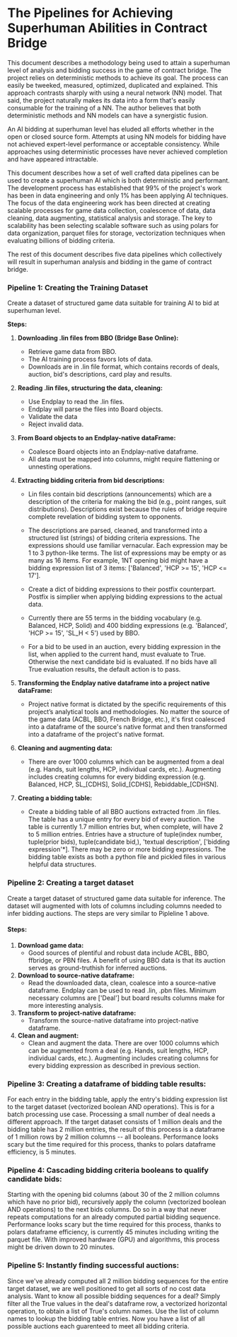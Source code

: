 # The Pipelines for Achieving Superhuman Abilities in Contract Bridge

This document describes a methodology being used to attain a superhuman level of analysis and bidding success in the game of contract bridge. The project relies on deterministic methods to achieve its goal. The process can easily be tweeked, measured, optimized, duplicated and explained. This approach contrasts sharply with using a neural network (NN) model. That said, the project naturally makes its data into a form that's easily consumable for the training of a NN. The author believes that both deterministic methods and NN models can have a synergistic fusion.

An AI bidding at superhuman level has eluded all efforts whether in the open or closed source form. Attempts at using NN models for bidding have not achieved expert-level performance or acceptable consistency. While approaches using deterministic processes have never achieved completion and have appeared intractable. 

This document describes how a set of well crafted data pipelines can be used to create a superhuman AI which is both deterministic and performant. The development process has established that 99% of the project's work has been in data engineering and only 1% has been applying AI techniques. The focus of the data engineering work has been directed at creating scalable processes for game data collection, coalescence of data, data cleaning, data augmenting, statistical analysis and storage. The key to scalability has been selecting scalable software such as using polars for data organization, parquet files for storage, vectorization techniques when evaluating billions of bidding criteria.

The rest of this document describes five data pipelines which collectively will result in superhuman analysis and bidding in the game of contract bridge.  

### **Pipeline 1: Creating the Training Dataset**

Create a dataset of structured game data suitable for training AI to bid at superhuman level.

**Steps:**

1. **Downloading .lin files from BBO (Bridge Base Online):**

     - Retrieve game data from BBO.
     - The AI training process favors lots of data.
     - Downloads are in .lin file format, which contains records of deals, auction, bid's descriptions, card play and results.

2. **Reading .lin files, structuring the data, cleaning:**

     - Use Endplay to read the .lin files.
     - Endplay will parse the files into Board objects.
     - Validate the data
     - Reject invalid data.

3. **From Board objects to an Endplay-native dataFrame:**

    - Coalesce Board objects into an Endplay-native dataframe.
    - All data must be mapped into columns, might require flattening or unnesting operations.

4. **Extracting bidding criteria from bid descriptions:**

    - Lin files contain bid descriptions (announcements) which are a description of the criteria for making the bid (e.g., point ranges, suit distributions). Descriptions exist because the rules of bridge require complete revelation of bidding system to opponents.

    - The descriptions are parsed, cleaned, and transformed into a structured list (strings) of bidding criteria expressions. The expressions should use familiar vernacular. Each expression may be 1 to 3 python-like terms. The list of expressions may be empty or as many as 16 items. For example, 1NT opening bid might have a bidding expression list of 3 items: ['Balanced', 'HCP >= 15', 'HCP <= 17'].
  
    - Create a dict of bidding expressions to their postfix counterpart. Postfix is simplier when applying bidding expressions to the actual data.

    - Currently there are 55 terms in the bidding vocabulary (e.g. Balanced, HCP, Solid) and 400 bidding expressions (e.g. 'Balanced', 'HCP >= 15', 'SL_H < 5') used by BBO.

    - For a bid to be used in an auction, every bidding expression in the list, when applied to the current hand, must evaluate to True. Otherwise the next candidate bid is evaluated. If no bids have all True evaluation results, the default action is to pass.

5. **Transforming the Endplay native dataframe into a project native dataFrame:**

    - Project native format is dictated by the specific requirements of this project’s analytical tools and methodologies. No matter the source of the game data (ACBL, BBO, French Bridge, etc.), it's first coalesced into a dataframe of the source's native format and then transformed into a dataframe of the project's native format.

6. **Cleaning and augmenting data:**
    - There are over 1000 columns which can be augmented from a deal (e.g. Hands, suit lengths, HCP, individual cards, etc.). Augmenting includes creating columns for every bidding expression (e.g. Balanced, HCP, SL\_[CDHS], Solid\_[CDHS], Rebiddable\_[CDHSN].

7. **Creating a bidding table:**
    - Create a bidding table of all BBO auctions extracted from .lin files. The table has a unique entry for every bid of every auction. The table is currently 1.7 million entries but, when complete, will have 2 to 5 million entries. Entries have a structure of tuple(index number, tuple(prior bids), tuple(candidate bid,), 'textual description', ['bidding expression'*]. There may be zero or more bidding expressions. The bidding table exists as both a python file and pickled files in various helpful data structures.

### **Pipeline 2: Creating a target dataset**

Create a target dataset of structured game data suitable for inference. The dataset will augmented with lots of columns including columns needed to infer bidding auctions. The steps are very similar to Pipleline 1 above.

#### **Steps:**

1. **Download game data:**
    - Good sources of plentiful and robust data include ACBL, BBO, ffbridge, or PBN files. A benefit of using BBO data is that its auction serves as ground-truthish for inferred auctions.
2. **Download to source-native dataframe:**
    - Read the downloaded data, clean, coalesce into a source-native dataframe. Endplay can be used to read .lin, .pbn files. Minimum necessary columns are ['Deal'] but board results columns make for more interesting analysis.
3. **Transform to project-native dataframe:**
    - Transform the source-native dataframe into project-native dataframe.
4. **Clean and augment:**
    - Clean and augment the data. There are over 1000 columns which can be augmented from a deal (e.g. Hands, suit lengths, HCP, individual cards, etc.). Augmenting includes creating columns for every bidding expression as described in previous section.

### **Pipeline 3: Creating a dataframe of bidding table results:**

For each entry in the bidding table, apply the entry's bidding expression list to the target dataset (vectorized boolean AND operations). This is for a batch processing use case. Processing a small number of deal needs a different approach. If the target dataset consists of 1 million deals and the bidding table has 2 million entries, the result of this process is a dataframe of 1 million rows by 2 million columns -- all booleans. Performance looks scary but the time required for this process, thanks to polars dataframe efficiency, is 5 minutes.

### **Pipeline 4: Cascading bidding criteria booleans to qualify candidate bids:**

Starting with the opening bid columns (about 30 of the 2 million columns which have no prior bid), recursively apply the column (vectorized boolean AND operations) to the next bids columns. Do so in a way that never repeats computations for an already computed partial bidding sequence. Performance looks scary but the time required for this process, thanks to polars dataframe efficiency, is currently 45 minutes including writing the parquet file. With improved hardware (GPU) and algorithms, this process might be driven down to 20 minutes.

### **Pipeline 5: Instantly finding successful auctions:**

Since we've already computed all 2 million bidding sequences for the entire target dataset, we are well positioned to get all sorts of no cost data analysis. Want to know all possible bidding sequences for a deal? Simply filter all the True values in the deal's dataframe row, a vectorized horizontal operation, to obtain a list of True's column names. Use the list of column names to lookup the bidding table entries. Now you have a list of all possible auctions each guarenteed to meet all bidding criteria.



